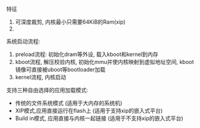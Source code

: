 特征

1. 可深度裁剪, 内核最小只需要64KiB的Ram(xip)
2. 

系统启动流程: 

1. preload流程: 初始化dram等外设, 载入kboot和kernel到内存
2. kboot流程, 解压校验内核, 初始化mmu并使内核映射到虚拟地址空间, kboot镜像可直接被uboot等bootloader加载
3. kernel流程, 内核启动

支持三种自由选择的应用加载模式: 

- 传统的文件系统模式 (适用于大内存的系统机)
- XIP模式,应用直接运行在flash上 (适用于支持xip的嵌入式平台)
- Build in模式, 应用直接与内核一起链接 (适用于不支持xip的嵌入式平台)

